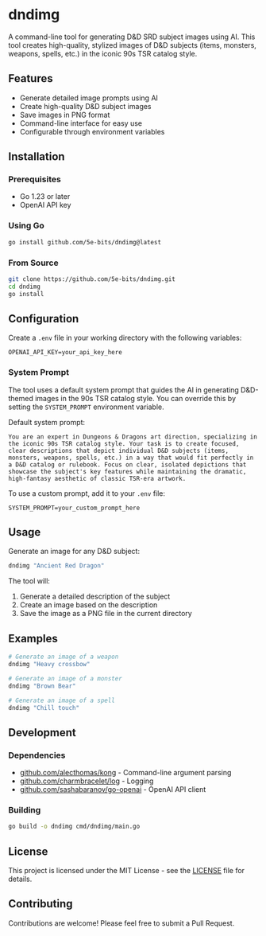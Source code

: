 # dndimg

A command-line tool for generating D&D SRD subject images using AI. This tool creates high-quality, stylized images of D&D subjects (items, monsters, weapons, spells, etc.) in the iconic 90s TSR catalog style.

## Features

- Generate detailed image prompts using AI
- Create high-quality D&D subject images
- Save images in PNG format
- Command-line interface for easy use
- Configurable through environment variables

## Installation

### Prerequisites

- Go 1.23 or later
- OpenAI API key

### Using Go

```bash
go install github.com/5e-bits/dndimg@latest
```

### From Source

```bash
git clone https://github.com/5e-bits/dndimg.git
cd dndimg
go install
```

## Configuration

Create a `.env` file in your working directory with the following variables:

```env
OPENAI_API_KEY=your_api_key_here
```

### System Prompt

The tool uses a default system prompt that guides the AI in generating D&D-themed images in the 90s TSR catalog style. You can override this by setting the `SYSTEM_PROMPT` environment variable.

Default system prompt:
```text
You are an expert in Dungeons & Dragons art direction, specializing in the iconic 90s TSR catalog style. Your task is to create focused, clear descriptions that depict individual D&D subjects (items, monsters, weapons, spells, etc.) in a way that would fit perfectly in a D&D catalog or rulebook. Focus on clear, isolated depictions that showcase the subject's key features while maintaining the dramatic, high-fantasy aesthetic of classic TSR-era artwork.
```

To use a custom prompt, add it to your `.env` file:
```env
SYSTEM_PROMPT=your_custom_prompt_here
```

## Usage

Generate an image for any D&D subject:

```bash
dndimg "Ancient Red Dragon"
```

The tool will:
1. Generate a detailed description of the subject
2. Create an image based on the description
3. Save the image as a PNG file in the current directory

## Examples

```bash
# Generate an image of a weapon
dndimg "Heavy crossbow"

# Generate an image of a monster
dndimg "Brown Bear"

# Generate an image of a spell
dndimg "Chill touch"
```

## Development

### Dependencies

- [github.com/alecthomas/kong](https://github.com/alecthomas/kong) - Command-line argument parsing
- [github.com/charmbracelet/log](https://github.com/charmbracelet/log) - Logging
- [github.com/sashabaranov/go-openai](https://github.com/sashabaranov/go-openai) - OpenAI API client

### Building

```bash
go build -o dndimg cmd/dndimg/main.go
```

## License

This project is licensed under the MIT License - see the [LICENSE](LICENSE) file for details.

## Contributing

Contributions are welcome! Please feel free to submit a Pull Request. 